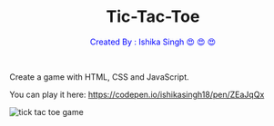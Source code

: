 <h1 align="center"> Tic-Tac-Toe </h1>
<p style=color:blue align="center"> Created By : Ishika Singh &#128525; &#128525; &#128525;</p>
<br>
<p>Create a game with HTML, CSS and JavaScript.</p>

You can play it here: https://codepen.io/ishikasingh18/pen/ZEaJqQx

![tick tac toe game](https://user-images.githubusercontent.com/91179905/153815907-c0d8f91b-d85c-4ed8-bfc1-e1c104d9c2f6.JPG)
